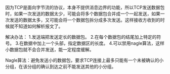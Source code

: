 因为TCP是面向字节流的协议，本身不提供消息边界的功能，所以TCP发送数据包时，如果一次发送的数据太少，可能会将多个数据包合并成一个一起发送，如果一次发送的数据太多，又可能会将一个数据包拆分成多次发送。这样接收方收到的时候就不知道如何解析报文了。


解决办法：
    1.发送端把发送定长的数据包。
    2.在每个数据包的结尾加上特定的符号。
    3.在数据中加上一个头部，指定数据区的长度。
    4.可以禁用nagle算法，这样小数据包就不会合并发送，能一定程度缓解。



Nagle算法：避免发送小的数据包，要求TCP连接上最多只能有一个未被确认的小分组，在该分组的确认到达之前不能发送其他的小分组。
